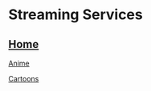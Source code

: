 # Streaming Services
## [Home](https://gatorgamer.github.io)

[Anime](https://gatorgamer.github.io/streaming/anime.html)

[Cartoons](https://gatorgamer.github.io/streaming/cartoons.html)

